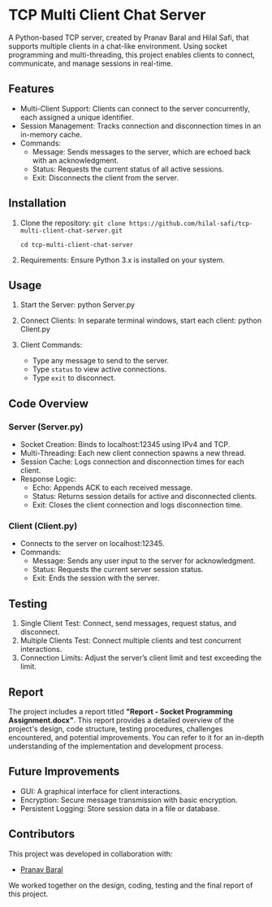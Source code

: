 # TCP Multi Client Chat Server

A Python-based TCP server, created by Pranav Baral and Hilal Safi, that supports multiple clients in a chat-like environment. Using socket programming and multi-threading, this project enables clients to connect, communicate, and manage sessions in real-time.

## Features

- Multi-Client Support: Clients can connect to the server concurrently, each assigned a unique identifier.
- Session Management: Tracks connection and disconnection times in an in-memory cache.
- Commands:
  - Message: Sends messages to the server, which are echoed back with an acknowledgment.
  - Status: Requests the current status of all active sessions.
  - Exit: Disconnects the client from the server.
  
## Installation

1. Clone the repository:
   ```git clone https://github.com/hilal-safi/tcp-multi-client-chat-server.git```
   
   ```cd tcp-multi-client-chat-server```

3. Requirements: Ensure Python 3.x is installed on your system.

## Usage

1. Start the Server:
   python Server.py

2. Connect Clients:
   In separate terminal windows, start each client:
   python Client.py

3. Client Commands:
   - Type any message to send to the server.
   - Type `status` to view active connections.
   - Type `exit` to disconnect.

## Code Overview

### Server (Server.py)

- Socket Creation: Binds to localhost:12345 using IPv4 and TCP.
- Multi-Threading: Each new client connection spawns a new thread.
- Session Cache: Logs connection and disconnection times for each client.
- Response Logic:
  - Echo: Appends ACK to each received message.
  - Status: Returns session details for active and disconnected clients.
  - Exit: Closes the client connection and logs disconnection time.

### Client (Client.py)

- Connects to the server on localhost:12345.
- Commands:
  - Message: Sends any user input to the server for acknowledgment.
  - Status: Requests the current server session status.
  - Exit: Ends the session with the server.

## Testing

1. Single Client Test: Connect, send messages, request status, and disconnect.
2. Multiple Clients Test: Connect multiple clients and test concurrent interactions.
3. Connection Limits: Adjust the server’s client limit and test exceeding the limit.

## Report

The project includes a report titled **"Report - Socket Programming Assignment.docx"**. This report provides a detailed overview of the project's design, code structure, testing procedures, challenges encountered, and potential improvements. You can refer to it for an in-depth understanding of the implementation and development process.

## Future Improvements

- GUI: A graphical interface for client interactions.
- Encryption: Secure message transmission with basic encryption.
- Persistent Logging: Store session data in a file or database.

## Contributors

This project was developed in collaboration with:

- [Pranav Baral](https://github.com/pranavCSclass)

We worked together on the design, coding, testing and the final report of this project.

